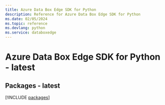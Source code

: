 ```yaml
---
title: Azure Data Box Edge SDK for Python
description: Reference for Azure Data Box Edge SDK for Python
ms.date: 02/05/2024
ms.topic: reference
ms.devlang: python
ms.service: databoxedge
---
```

# Azure Data Box Edge SDK for Python - latest
## Packages - latest
[!INCLUDE [packages](data-box-edge-index.md)]